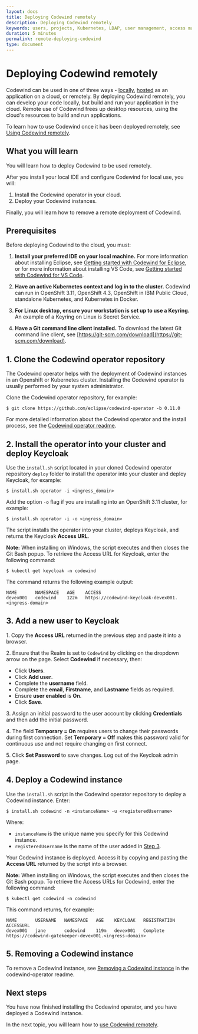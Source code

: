 ```yaml
---
layout: docs
title: Deploying Codewind remotely
description: Deploying Codewind remotely
keywords: users, projects, Kubernetes, LDAP, user management, access management, login, deployment, pod, security, securing cloud connection, remote deployment of Codewind
duration: 5 minutes
permalink: remote-deploying-codewind
type: document
---
```


# Deploying Codewind remotely

Codewind can be used in one of three ways - [locally](./local-codewind-overview), [hosted](./eclipseche-codewind-overview.html) as an application on a cloud, or remotely. By deploying Codewind remotely, you can develop your code locally, but build and run your application in the cloud. Remote use of Codewind frees up desktop resources, using the cloud's resources to build and run applications. 

To learn how to use Codewind once it has been deployed remotely, see [Using Codewind remotely](remote-codewind-overview.html).

## What you will learn

You will learn how to deploy Codewind to be used remotely. 

After you install your local IDE and configure Codewind for local use, you will:

1. Install the Codewind operator in your cloud.
2. Deploy your Codewind instances. 

Finally, you will learn how to remove a remote deployment of Codewind.

## Prerequisites

Before deploying Codewind to the cloud, you must:

1. **Install your preferred IDE on your local machine.** For more information about installing Eclipse, see [Getting started with Codewind for Eclipse](eclipse-getting-started.html), or for more information about installing VS Code, see [Getting started with Codewind for VS Code](vsc-getting-started.html).

2. **Have an active Kubernetes context and log in to the cluster.** Codewind can run in OpenShift 3.11, OpenShift 4.3, OpenShift in IBM Public Cloud, standalone Kubernetes, and Kubernetes in Docker.

3. **For Linux desktop, ensure your workstation is set up to use a Keyring.** An example of a Keyring on Linux is Secret Service. 

4. **Have a Git command line client installed.** To download the latest Git command line client, see [https://git-scm.com/download](https://git-scm.com/download).

## 1. Clone the Codewind operator repository

The Codewind operator helps with the deployment of Codewind instances in an Openshift or Kubernetes cluster. Installing the Codewind operator is usually performed by your system administrator. 

Clone the Codewind operator repository, for example: 

`$ git clone https://github.com/eclipse/codewind-operator -b 0.11.0`

For more detailed information about the Codewind operator and the install process, see the [Codewind operator readme](https://github.com/eclipse/codewind-operator/blob/master/README.md).

## 2. Install the operator into your cluster and deploy Keycloak

Use the `install.sh` script located in your cloned Codewind operator repository `deploy` folder to install the operator into your cluster and deploy Keycloak, for example:

`$ install.sh operator -i <ingress_domain>`

Add the option `-o` flag if you are installing into an OpenShift 3.11 cluster, for example: 

`$ install.sh operator -i -o <ingress_domain>`

The script installs the operator into your cluster, deploys Keycloak, and returns the Keycloak **Access URL**.

**Note:** When installing on Windows, the script executes and then closes the Git Bash popup. To retrieve the Access URL for Keycloak, enter the following command:

`$ kubectl get keycloak -n codewind`

The command returns the following example output:

```
NAME       NAMESPACE   AGE    ACCESS
devex001   codewind    122m   https://codewind-keycloak-devex001.<ingress-domain>
```

## 3. Add a new user to Keycloak

1\. Copy the **Access URL** returned in the previous step and paste it into a browser.  

2\. Ensure that the Realm is set to `Codewind` by clicking on the dropdown arrow on the page. Select **Codewind** if necessary, then:

- Click **Users**.
- Click **Add user**.
- Complete the **username** field.
- Complete the **email**, **Firstname**, and **Lastname** fields as required.
- Ensure **user enabled** is **On**.
- Click **Save**.

3\. Assign an initial password to the user account by clicking **Credentials** and then add the initial password.

4\. The field **Temporary = On** requires users to change their passwords during first connection. Set **Temporary = Off** makes this password valid for continuous use and not require changing on first connect.

5\. Click **Set Password** to save changes. Log out of the Keycloak admin page.

## 4. Deploy a Codewind instance

Use the `install.sh` script in the Codewind operator repository to deploy a Codewind instance. Enter:

`$ install.sh codewind -n <instanceName> -u <registeredUsername>`

Where:
- `instanceName` is the unique name you specify for this Codewind instance.
- `registeredUsername` is the name of the user added in [Step 3](#3-add-a-new-user-to-keycloak).

Your Codewind instance is deployed. Access it by copying and pasting the **Access URL** returned by the script into a browser. 

**Note:** When installing on Windows, the script executes and then closes the Git Bash popup. To retrieve the Access URLs for Codewind, enter the following command:

`$ kubectl get codewind -n codewind`

This command returns, for example:

```
NAME       USERNAME   NAMESPACE   AGE    KEYCLOAK   REGISTRATION   ACCESSURL
devex001   jane       codewind    119m   devex001   Complete       https://codewind-gatekeeper-devex001.<ingress-domain>
```

## 5. Removing a Codewind instance

To remove a Codewind instance, see [Removing a Codewind instance](https://github.com/eclipse/codewind-operator/blob/master/README.md#removing-a-codewind-instance) in the codewind-operator readme.

## Next steps

You have now finished installing the Codewind operator, and you have deployed a Codewind instance.

In the next topic, you will learn how to [use Codewind remotely](./remote-codewind-overview.html).
